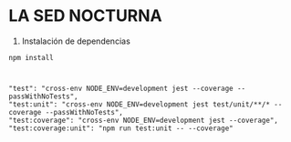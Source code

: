 # LA SED NOCTURNA

1. Instalación de dependencias

```javascript
npm install
```


#

    "test": "cross-env NODE_ENV=development jest --coverage --passWithNoTests",
    "test:unit": "cross-env NODE_ENV=development jest test/unit/**/* --coverage --passWithNoTests",
    "test:coverage": "cross-env NODE_ENV=development jest --coverage",
    "test:coverage:unit": "npm run test:unit -- --coverage"